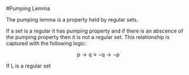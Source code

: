  #Pumping Lemma
 
 The pumping lemma is a property held by regular sets.
 
 If a set is a regular it has pumping property and if there is an abscence of the pumping property then it is not a regular set. This relationship is captured with the following logic:
 
 $$
\mbox{p} \rightarrow \mbox{q} \equiv \neg \mbox{q} \rightarrow \neg \mbox{p}
$$

If L is a regular set

